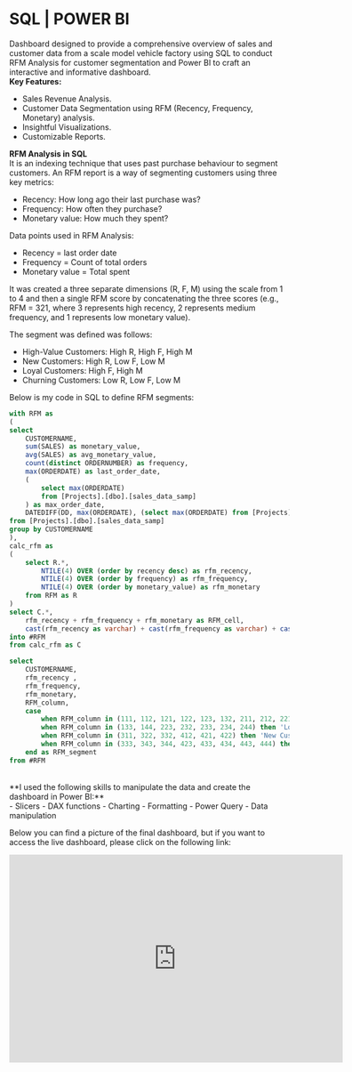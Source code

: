 # SQL | POWER BI
Dashboard designed to provide a comprehensive overview of sales and customer data from a scale model vehicle factory using SQL to conduct RFM Analysis for customer segmentation and Power BI to craft an interactive and informative dashboard.<br/>
**Key Features:**<br/>
- Sales Revenue Analysis.
- Customer Data Segmentation using RFM (Recency, Frequency, Monetary) analysis.
- Insightful Visualizations.
- Customizable Reports.<br/>

**RFM Analysis in SQL**<br/>
 It is an indexing technique that uses past purchase behaviour to segment customers. An RFM report is a way of segmenting customers using three key metrics:
- Recency: How long ago their last purchase was?
- Frequency: How often they purchase?
- Monetary value: How much they spent?<br/>
  
Data points used in RFM Analysis:<br/>
- Recency = last order date
- Frequency = Count of total orders
- Monetary value = Total spent<br/>
  
It was created a three separate dimensions (R, F, M) using the scale from 1 to 4 and then a single RFM score by concatenating the three scores (e.g., RFM = 321, where 3 represents high recency, 2 represents medium frequency, and 1 represents low monetary value).<br/>

The segment was defined was follows:<br/>
- High-Value Customers: High R, High F, High M
- New Customers: High R, Low F, Low M
- Loyal Customers: High F, High M
- Churning Customers: Low R, Low F, Low M<br/>
  
Below is my code in SQL to define RFM segments:<br/>

```sql
with RFM as
(
select
	CUSTOMERNAME,
	sum(SALES) as monetary_value,
	avg(SALES) as avg_monetary_value,
	count(distinct ORDERNUMBER) as frequency,
	max(ORDERDATE) as last_order_date,
	(
		select max(ORDERDATE)
		from [Projects].[dbo].[sales_data_samp]
	) as max_order_date,
	DATEDIFF(DD, max(ORDERDATE), (select max(ORDERDATE) from [Projects].[dbo].[sales_data_samp])) as recency
from [Projects].[dbo].[sales_data_samp]
group by CUSTOMERNAME
),
calc_rfm as
(
	select R.*,
		NTILE(4) OVER (order by recency desc) as rfm_recency,
		NTILE(4) OVER (order by frequency) as rfm_frequency,
		NTILE(4) OVER (order by monetary_value) as rfm_monetary
	from RFM as R
)
select C.*,
	rfm_recency + rfm_frequency + rfm_monetary as RFM_cell,
	cast(rfm_recency as varchar) + cast(rfm_frequency as varchar) + cast(rfm_monetary as varchar) as RFM_column
into #RFM
from calc_rfm as C

select 
	CUSTOMERNAME,
	rfm_recency , 
	rfm_frequency,
	rfm_monetary,
	RFM_column,
	case
		when RFM_column in (111, 112, 121, 122, 123, 132, 211, 212, 221, 222) then 'Churning Customers'
		when RFM_column in (133, 144, 223, 232, 233, 234, 244) then 'Loyal Customers'
		when RFM_column in (311, 322, 332, 412, 421, 422) then 'New Customers'
		when RFM_column in (333, 343, 344, 423, 433, 434, 443, 444) then 'High-Value Customers'
	end as RFM_segment
from #RFM
```
<br/>
**I used the following skills to manipulate the data and create the dashboard in Power BI:**<br/>
- Slicers
- DAX functions
- Charting
- Formatting
- Power Query
- Data manipulation

Below you can find a picture of the final dashboard, but if you want to access the live dashboard, please click on the following link:<br/>

<iframe title="RFM_Dash" width="600" height="373.5" src="https://app.powerbi.com/view?r=eyJrIjoiNGE2OTNhYjQtY2IwYy00NGZlLWE4ODAtNThjYTNhYjM0M2YzIiwidCI6ImNmYjlhNzBkLTMyY2UtNDM1NS05ZGRmLWMwOTFlOTZiZGIxYyJ9" frameborder="0" allowFullScreen="true"></iframe>
